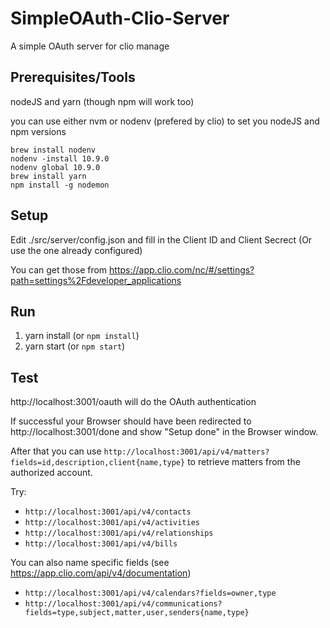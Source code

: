 # SimpleOAuth-Clio-Server
A simple OAuth server for clio manage

## Prerequisites/Tools

nodeJS and yarn (though npm will work too)

you can use either nvm or nodenv (prefered by clio) to set you nodeJS and npm versions

```
brew install nodenv
nodenv -install 10.9.0
nodenv global 10.9.0
brew install yarn
npm install -g nodemon
```


## Setup
Edit ./src/server/config.json and fill in the Client ID and Client Secrect (Or use the one already configured)

You can get those from https://app.clio.com/nc/#/settings?path=settings%2Fdeveloper_applications

## Run
1. yarn install (or `npm install`)
2. yarn start (or `npm start`)

## Test

http://localhost:3001/oauth will do the OAuth authentication

If successful your Browser should have been redirected to http://localhost:3001/done and show "Setup done" in the Browser window.

After that you can use `http://localhost:3001/api/v4/matters?fields=id,description,client{name,type}` to retrieve matters from the authorized account.

Try:
 * `http://localhost:3001/api/v4/contacts`
 * `http://localhost:3001/api/v4/activities`
 * `http://localhost:3001/api/v4/relationships`
 * `http://localhost:3001/api/v4/bills`

 You can also name specific fields (see https://app.clio.com/api/v4/documentation)

 * `http://localhost:3001/api/v4/calendars?fields=owner,type`
 * `http://localhost:3001/api/v4/communications?fields=type,subject,matter,user,senders{name,type}`
 

